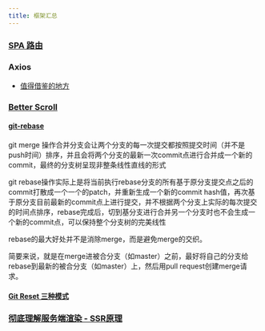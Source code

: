 ```yaml
---
title: 框架汇总
---
```



### [SPA 路由](https://juejin.im/post/6895882310458343431)

### Axios
- [值得借鉴的地方](https://juejin.im/post/6885471967714115597)

### [Better Scroll](https://juejin.im/post/6876943860988772360)

#### [git-rebase](https://www.jianshu.com/p/6960811ac89c)

git merge 操作合并分支会让两个分支的每一次提交都按照提交时间（并不是push时间）排序，并且会将两个分支的最新一次commit点进行合并成一个新的commit，最终的分支树呈现非整条线性直线的形式

git rebase操作实际上是将当前执行rebase分支的所有基于原分支提交点之后的commit打散成一个一个的patch，并重新生成一个新的commit hash值，再次基于原分支目前最新的commit点上进行提交，并不根据两个分支上实际的每次提交的时间点排序，rebase完成后，切到基分支进行合并另一个分支时也不会生成一个新的commit点，可以保持整个分支树的完美线性

rebase的最大好处并不是消除merge，而是避免merge的交织。

简要来说，就是在merge进被合分支（如master）之前，最好将自己的分支给rebase到最新的被合分支（如master）上，然后用pull request创建merge请求。

#### [Git Reset 三种模式](https://www.jianshu.com/p/c2ec5f06cf1a)

### [彻底理解服务端渲染 - SSR原理](https://github.com/yacan8/blog/issues/30)
